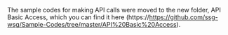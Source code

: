 The sample codes for making API calls were moved to the new folder, API Basic Access, which you can find it here  (https://https://github.com/ssg-wsg/Sample-Codes/tree/master/API%20Basic%20Access).